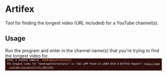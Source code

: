 # Artifex


Tool for finding the longest video (URL included) for a YouTube channel(s).


## Usage
Run the program and enter in the channel name(s) that you're trying to find the longest video for.
![demo](https://github.com/Brimey/Artifex/blob/main/images/demo.png)
